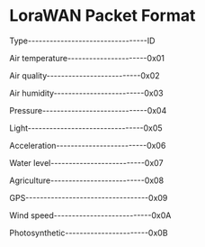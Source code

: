 # LoraWAN Packet Format 

 Type---------------------------------ID   
 
 Air temperature----------------------0x01  
 
 Air quality--------------------------0x02
 
 Air humidity-------------------------0x03
 
 Pressure-----------------------------0x04
 
 Light--------------------------------0x05
 
 Acceleration-------------------------0x06
 
 Water level--------------------------0x07
 
 Agriculture--------------------------0x08
 
 GPS----------------------------------0x09
 
 Wind speed---------------------------0x0A
 
 Photosynthetic-----------------------0x0B
 
 
